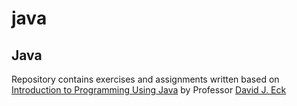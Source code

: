 
# java
<html>
  <section>
    <h1>Java</h1>
      Repository contains exercises and assignments written based on <a href='http://math.hws.edu/javanotes/'>Introduction to Programming Using Java</a> by Professor <a href='http://math.hws.edu/eck/'>David J. Eck</a>
  </section>
</html>
